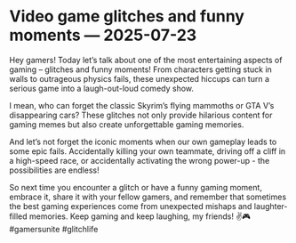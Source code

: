 # Video game glitches and funny moments — 2025-07-23

Hey gamers! Today let’s talk about one of the most entertaining aspects of gaming – glitches and funny moments! From characters getting stuck in walls to outrageous physics fails, these unexpected hiccups can turn a serious game into a laugh-out-loud comedy show. 

I mean, who can forget the classic Skyrim’s flying mammoths or GTA V’s disappearing cars? These glitches not only provide hilarious content for gaming memes but also create unforgettable gaming memories. 

And let’s not forget the iconic moments when our own gameplay leads to some epic fails. Accidentally killing your own teammate, driving off a cliff in a high-speed race, or accidentally activating the wrong power-up - the possibilities are endless!

So next time you encounter a glitch or have a funny gaming moment, embrace it, share it with your fellow gamers, and remember that sometimes the best gaming experiences come from unexpected mishaps and laughter-filled memories. Keep gaming and keep laughing, my friends! ✌️🎮 #gamersunite #glitchlife
